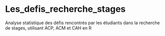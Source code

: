 # Les_defis_recherche_stages
Analyse statistique des défis rencontrés par les étudiants dans la recherche de stages, utilisant ACP, ACM et CAH en R
